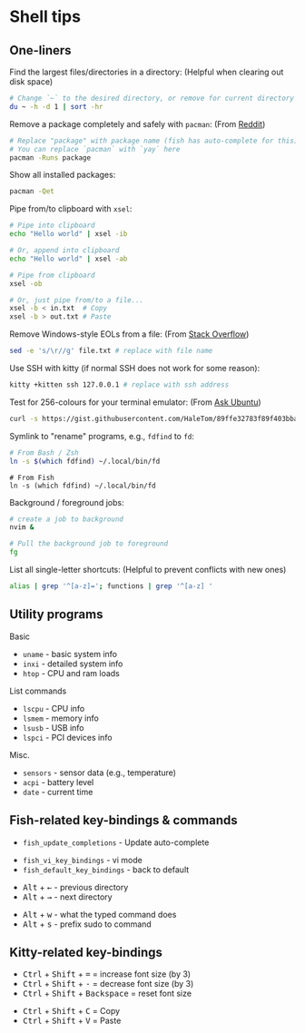 # Shell tips

## One-liners

Find the largest files/directories in a directory:
(Helpful when clearing out disk space)

```bash
# Change `~` to the desired directory, or remove for current directory
du ~ -h -d 1 | sort -hr
```

Remove a package completely and safely with `pacman`:
(From [Reddit](https://www.reddit.com/r/archlinux/comments/ki9hmm/how_to_properly_removeuninstall_packagesapps_with/))

```bash
# Replace "package" with package name (fish has auto-complete for this)
# You can replace `pacman` with `yay` here
pacman -Runs package
```

Show all installed packages:

```bash
pacman -Qet
```

Pipe from/to clipboard with `xsel`:

```bash
# Pipe into clipboard
echo "Hello world" | xsel -ib

# Or, append into clipboard
echo "Hello world" | xsel -ab

# Pipe from clipboard
xsel -ob

# Or, just pipe from/to a file...
xsel -b < in.txt  # Copy
xsel -b > out.txt # Paste
```

Remove Windows-style EOLs from a file:
(From [Stack Overflow](https://stackoverflow.com/questions/11680815/removing-windows-newlines-on-linux-sed-vs-awk))

```bash
sed -e 's/\r//g' file.txt # replace with file name
```

Use SSH with kitty (if normal SSH does not work for some reason):

```bash
kitty +kitten ssh 127.0.0.1 # replace with ssh address
```

Test for 256-colours for your terminal emulator:
(From [Ask Ubuntu](https://askubuntu.com/questions/821157/print-a-256-color-test-pattern-in-the-terminal))

```bash
curl -s https://gist.githubusercontent.com/HaleTom/89ffe32783f89f403bba96bd7bcd1263/raw/ | bash
```

Symlink to "rename" programs, e.g., `fdfind` to `fd`:

```bash
# From Bash / Zsh
ln -s $(which fdfind) ~/.local/bin/fd
```

```fish
# From Fish
ln -s (which fdfind) ~/.local/bin/fd
```

Background / foreground jobs:

```bash
# create a job to background
nvim &

# Pull the background job to foreground
fg
```

List all single-letter shortcuts:
(Helpful to prevent conflicts with new ones)

```bash
alias | grep '^[a-z]='; functions | grep '^[a-z] '
```

## Utility programs

Basic

- `uname` - basic system info
- `inxi` - detailed system info
- `htop` - CPU and ram loads

List commands

- `lscpu` - CPU info
- `lsmem` - memory info
- `lsusb` - USB info
- `lspci` - PCI devices info

Misc.

- `sensors` - sensor data (e.g., temperature)
- `acpi` - battery level
- `date` - current time

## Fish-related key-bindings & commands

- `fish_update_completions` - Update auto-complete

* `fish_vi_key_bindings` - vi mode
* `fish_default_key_bindings` - back to default

- <kbd>Alt</kbd> + <kbd>←</kbd> - previous directory
- <kbd>Alt</kbd> + <kbd>→</kbd> - next directory

* <kbd>Alt</kbd> + <kbd>w</kbd> - what the typed command does
* <kbd>Alt</kbd> + <kbd>s</kbd> - prefix sudo to command

## Kitty-related key-bindings

- <kbd>Ctrl</kbd> + <kbd>Shift</kbd> + <kbd>=</kbd> = increase font size (by 3)
- <kbd>Ctrl</kbd> + <kbd>Shift</kbd> + <kbd>-</kbd> = decrease font size (by 3)
- <kbd>Ctrl</kbd> + <kbd>Shift</kbd> + <kbd>Backspace</kbd> = reset font size

* <kbd>Ctrl</kbd> + <kbd>Shift</kbd> + <kbd>C</kbd> = Copy
* <kbd>Ctrl</kbd> + <kbd>Shift</kbd> + <kbd>V</kbd> = Paste
